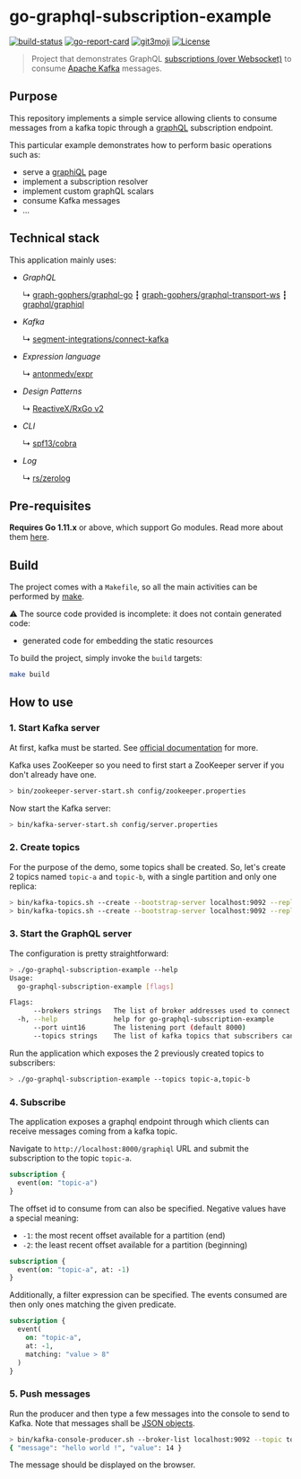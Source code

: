go-graphql-subscription-example
===============================
    
[![build-status](https://img.shields.io/travis/ccamel/go-graphql-subscription-example.svg?logo=travis&style=flat-square)](https://travis-ci.org/ccamel/go-graphql-subscription-example) [![go-report-card](https://goreportcard.com/badge/github.com/ccamel/go-graphql-subscription-example)](https://goreportcard.com/report/github.com/ccamel/go-graphql-subscription-example)
[![git3moji](https://img.shields.io/badge/gitmoji-%20😜%20😍-FFDD67.svg?style=flat-square)](https://gitmoji.carloscuesta.me)
[![License](https://img.shields.io/github/license/ccamel/go-graphql-subscription-example.svg?style=flat-square)]( https://github.com/ccamel/go-graphql-subscription-example/blob/master/LICENSE)

> Project that demonstrates GraphQL [subscriptions (over Websocket)](https://github.com/apollographql/subscriptions-transport-ws/blob/v0.9.4/PROTOCOL.md) to consume [Apache Kafka](https://kafka.apache.org/) messages.    

## Purpose

This repository implements a simple service allowing clients to consume messages from a kafka topic through a [graphQL](https://graphql.org/) subscription endpoint.

This particular example demonstrates how to perform basic operations such as:

- serve a [graphiQL](https://github.com/graphql/graphiql) page
- implement a subscription resolver
- implement custom graphQL scalars
- consume Kafka messages
- ...

## Technical stack    

This application mainly uses:    
    
* _GraphQL_
 
  ↳ [graph-gophers/graphql-go](https://github.com/graph-gophers/graphql-go) ┇ [graph-gophers/graphql-transport-ws](https://github.com/graph-gophers/graphql-transport-ws) ┇ [graphql/graphiql](https://github.com/graphql/graphiql)       

* _Kafka_
 
  ↳ [segment-integrations/connect-kafka](https://github.com/segment-integrations/connect-kafka)
  
* _Expression language_
 
  ↳ [antonmedv/expr](https://github.com/antonmedv/expr)

* _Design Patterns_

  ↳ [ReactiveX/RxGo v2](https://github.com/ReactiveX/RxGo/tree/v2)

* _CLI_
 
  ↳ [spf13/cobra](https://github.com/spf13/cobra)  

* _Log_ 

  ↳ [rs/zerolog](https://github.com/rs/zerolog)  
  
## Pre-requisites
    
 **Requires Go 1.11.x** or above, which support Go modules. Read more about them [here](https://github.com/golang/go/wiki/Modules).    
    
## Build  
  
The project comes with a `Makefile`, so all the main activities can be performed by [make](https://www.gnu.org/software/make/).  
  
:warning: The source code provided is incomplete: it does not contain generated code:  
  
- generated code for embedding the static resources  
  
To build the project, simply invoke the `build` targets:  
  
```sh  
make build  
```

## How to use

### 1. Start Kafka server

At first, kafka must be started. See [official documentation](https://kafka.apache.org/quickstart) for more.

Kafka uses ZooKeeper so you need to first start a ZooKeeper server if you don't already have one.

```sh
> bin/zookeeper-server-start.sh config/zookeeper.properties
```  

Now start the Kafka server:

```sh
> bin/kafka-server-start.sh config/server.properties
```  

### 2. Create topics

For the purpose of the demo, some topics shall be created. So, let's create 2 topics named `topic-a` and `topic-b`,
with a single partition and only one replica:

```sh
> bin/kafka-topics.sh --create --bootstrap-server localhost:9092 --replication-factor 1 --partitions 1 --topic topic-a
> bin/kafka-topics.sh --create --bootstrap-server localhost:9092 --replication-factor 1 --partitions 1 --topic topic-b
```

### 3. Start the GraphQL server

The configuration is pretty straightforward:

```sh
> ./go-graphql-subscription-example --help
Usage:
  go-graphql-subscription-example [flags]

Flags:
      --brokers strings   The list of broker addresses used to connect to the kafka cluster (default [localhost:9092])
  -h, --help              help for go-graphql-subscription-example
      --port uint16       The listening port (default 8000)
      --topics strings    The list of kafka topics that subscribers can consume (default [foo])
```

Run the application which exposes the 2 previously created topics to subscribers: 

```sh
> ./go-graphql-subscription-example --topics topic-a,topic-b 
```

### 4. Subscribe

The application exposes a graphql endpoint through which clients can receive messages coming from a kafka topic.

Navigate to `http://localhost:8000/graphiql` URL and submit the subscription to the topic `topic-a`.

```graphql
subscription {
  event(on: "topic-a")
}
```

The offset id to consume from can also be specified. Negative values have a special meaning:
- `-1`: the most recent offset available for a partition (end)
- `-2`: the least recent offset available for a partition (beginning)

```graphql
subscription {
  event(on: "topic-a", at: -1)
}
```

Additionally, a filter expression can be specified. The events consumed are then only ones matching the given predicate.

```graphql
subscription {
  event(
    on: "topic-a",
    at: -1,
    matching: "value > 8"
  )
}
```

### 5. Push messages

Run the producer and then type a few messages into the console to send to Kafka. Note that messages shall be 
[JSON objects](https://www.json.org/).

```sh
> bin/kafka-console-producer.sh --broker-list localhost:9092 --topic topic-a
{ "message": "hello world !", "value": 14 }
``` 

The message should be displayed on the browser.
